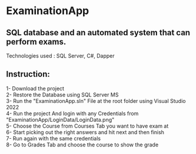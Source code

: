 # ExaminationApp
 ## SQL database and an automated system that can perform exams.  

Technologies used : SQL Server, C#, Dapper  

## Instruction:   
1- Download the project  
2- Restore the Database using SQL Server MS  
3- Run the "ExaminationApp.sln" File at the root folder using Visual Studio 2022  
4- Run the project And login with any Credentials from "ExaminationApp/LoginData/LoginData.png"  
5- Choose the Course from Courses Tab you want to have exam at  
6- Start picking out the right answers and hit next and then finish  
7- Run again with the same credentials  
8- Go to Grades Tab and choose the course to show the grade  
